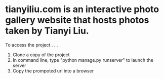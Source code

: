 # tianyiliu.com is an interactive photo gallery website that hosts photos taken by Tianyi Liu.

To access the project . . .
1) Clone a copy of the project
2) In command line, type "python manage.py runserver" to launch the server
3) Copy the prompoted url into a browser


